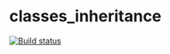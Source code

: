 # classes_inheritance
[![Build status](https://ci.appveyor.com/api/projects/status/5agvlajd30y8mpi0?svg=true)](https://ci.appveyor.com/project/GreyRuler/classes-inheritance)
